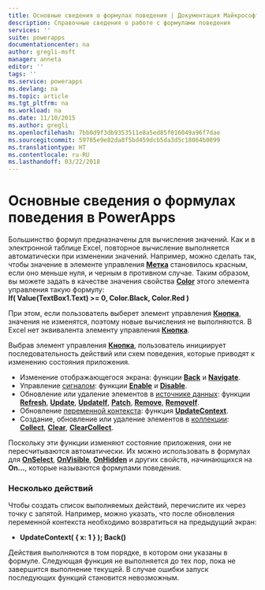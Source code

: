 ```yaml
---
title: Основные сведения о формулах поведения | Документация Майкрософт
description: Справочные сведения о работе с формулами поведения
services: ''
suite: powerapps
documentationcenter: na
author: gregli-msft
manager: anneta
editor: ''
tags: ''
ms.service: powerapps
ms.devlang: na
ms.topic: article
ms.tgt_pltfrm: na
ms.workload: na
ms.date: 11/10/2015
ms.author: gregli
ms.openlocfilehash: 7bb0d9f3db9353511e8a5ed85f016049a96f7dae
ms.sourcegitcommit: 59785e9e82da8f5bd459dcb5da3d5c18064b0899
ms.translationtype: HT
ms.contentlocale: ru-RU
ms.lasthandoff: 03/22/2018
---
```

# <a name="understand-behavior-formulas-in-powerapps"></a>Основные сведения о формулах поведения в PowerApps

Большинство формул предназначены для вычисления значений.  Как и в электронной таблице Excel, повторное вычисление выполняется автоматически при изменении значений.  Например, можно сделать так, чтобы значение в элементе управления **[Метка](controls/control-text-box.md)** становилось красным, если оно меньше нуля, и черным в противном случае. Таким образом, вы можете задать в качестве значения свойства **[Color](controls/properties-color-border.md)** этого элемента управления такую формулу:
<br>**If( Value(TextBox1.Text) >= 0, Color.Black, Color.Red )**

При этом, если пользователь выберет элемент управления **[Кнопка](controls/control-button.md)**,  значения не изменятся, поэтому новые вычисления не выполняются. В Excel нет эквивалента элементу управления **[Кнопка](controls/control-button.md)**.  

Выбрав элемент управления **[Кнопка](controls/control-button.md)**, пользователь инициирует последовательность действий или схем поведения, которые приводят к изменению состояния приложения.

* Изменение отображающегося экрана: функции **[Back](functions/function-navigate.md)** и **[Navigate](functions/function-navigate.md)**.
* Управление [сигналом](functions/signals.md): функции **[Enable](functions/function-enable-disable.md)** и **[Disable](functions/function-enable-disable.md)**.
* Обновление или удаление элементов в [источнике данных](working-with-data-sources.md): функции **[Refresh](functions/function-refresh.md)**, **[Update](functions/function-update-updateif.md)**, **[UpdateIf](functions/function-update-updateif.md)**, **[Patch](functions/function-patch.md)**, **[Remove](functions/function-remove-removeif.md)**, **[RemoveIf](functions/function-remove-removeif.md)**.
* Обновление [переменной контекста](working-with-variables.md#create-a-context-variable): функция **[UpdateContext](functions/function-updatecontext.md)**.
* Создание, обновление или удаление элементов в [коллекции](working-with-data-sources.md#collections): **[Collect](functions/function-clear-collect-clearcollect.md)**, **[Clear](functions/function-clear-collect-clearcollect.md)**, **[ClearCollect](functions/function-clear-collect-clearcollect.md)**.

Поскольку эти функции изменяют состояние приложения, они не пересчитываются автоматически. Их можно использовать в формулах для **[OnSelect](controls/properties-core.md)**, **[OnVisible](controls/control-screen.md)**, **[OnHidden](controls/control-screen.md)** и других свойств, начинающихся на **On...**, которые называются формулами поведения.

### <a name="more-than-one-action"></a>Несколько действий
Чтобы создать список выполняемых действий, перечислите их через точку с запятой. Например, можно указать, что после обновления переменной контекста необходимо возвратиться на предыдущий экран:

* **UpdateContext( { x: 1 } ); Back()**

Действия выполняются в том порядке, в котором они указаны в формуле.  Следующая функция не выполняется до тех пор, пока не завершится выполнение текущей. В случае ошибки запуск последующих функций становится невозможным.

